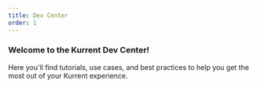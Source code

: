 ```yaml
---
title: Dev Center
order: 1
---
```



### Welcome to the Kurrent Dev Center!

Here you'll find tutorials, use cases, and best practices to help you get the most out of your Kurrent experience.
